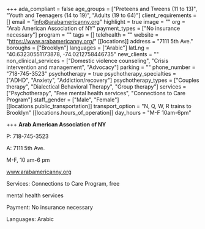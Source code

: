 +++
ada_compliant = false
age_groups = ["Preteens and Tweens (11 to 13)", "Youth and Teenagers (14 to 19)", "Adults (19 to 64)"]
client_requirements = []
email = "info@arabamericanny.org"
highlight = true
image = ""
org = "Arab American Association of NY"
payment_types = ["No insurance necessary"]
program = ""
tags = []
telehealth = ""
website = "https://www.arabamericanny.org/"
[[locations]]
address = "7111 5th Ave."
boroughs = ["Brooklyn"]
languages = ["Arabic"]
latLng = "40.63230551173878, -74.0212758446735"
new_clients = ""
non_clinical_services = ["Domestic violence counseling", "Crisis intervention and management", "Advocacy"]
parking = ""
phone_number = "718-745-3523"
psychotherapy = true
psychotherapy_specialties = ["ADHD", "Anxiety", "Addiction/recovery"]
psychotherapy_types = ["Couples therapy", "Dialectical Behavioral Therapy", "Group therapy"]
services = ["Psychotherapy", "Free mental health services", "Connections to Care Program"]
staff_gender = ["Male", "Female"]
[[locations.public_transportation]]
transport_option = "N, Q, W, R trains to Brooklyn"
[[locations.hours_of_operation]]
day_hours = "M-F 10am-6pm"

+++
**Arab American Association of NY**

P: 718-745-3523

A: 7111 5th Ave.

M-F, 10 am-6 pm

www.arabamericanny.org

Services: Connections to Care Program, free

mental health services

Payment: No insurance necessary

Languages: Arabic